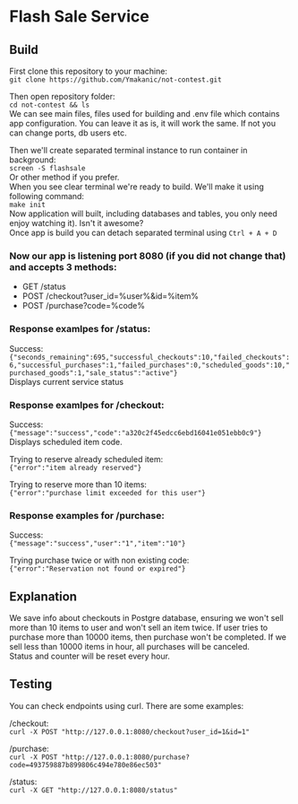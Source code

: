 # Flash Sale Service
## Build
First clone this repository to your machine:\
`git clone https://github.com/Ymakanic/not-contest.git`

Then open repository folder:\
`cd not-contest && ls`\
We can see main files, files used for building and .env file which contains app configuration. You can leave it as is, it will work the same. If not you can change ports, db users etc.

Then we'll create separated terminal instance to run container in background:\
`screen -S flashsale`\
Or other method if you prefer.\
When you see clear terminal we're ready to build. We'll make it using following command:\
`make init`\
Now application will built, including databases and tables, you only need enjoy watching it). Isn't it awesome?\
Once app is build you can detach separated terminal using `Ctrl + A + D`

### Now our app is listening port 8080 (if you did not change that) and accepts 3 methods:
- GET /status
- POST /checkout?user_id=%user%&id=%item%
- POST /purchase?code=%code%

### Response examlpes for /status:
Success:\
`{"seconds_remaining":695,"successful_checkouts":10,"failed_checkouts":6,"successful_purchases":1,"failed_purchases":0,"scheduled_goods":10,"purchased_goods":1,"sale_status":"active"}`\
Displays current service status

### Response examlpes for /checkout:
Success:\
`{"message":"success","code":"a320c2f45edcc6ebd16041e051ebb0c9"}`\
Displays scheduled item code.

Trying to reserve already scheduled item:\
`{"error":"item already reserved"}`

Trying to reserve more than 10 items:\
`{"error":"purchase limit exceeded for this user"}`

### Response examples for /purchase:
Success:\
`{"message":"success","user":"1","item":"10"}`

Trying purchase twice or with non existing code:\
`{"error":"Reservation not found or expired"}`

## Explanation
We save info about checkouts in Postgre database, ensuring we won't sell more than 10 items to user and won't sell an item twice. If user tries to purchase more than 10000 items, then purchase won't be completed. If we sell less than 10000 items in hour, all purchases will be canceled.\
Status and counter will be reset every hour.

## Testing
You can check endpoints using curl. There are some examples:

/checkout:\
`curl -X POST "http://127.0.0.1:8080/checkout?user_id=1&id=1"`

/purchase:\
`curl -X POST "http://127.0.0.1:8080/purchase?code=493759887b899806c494e780e86ec503"`

/status:\
`curl -X GET "http://127.0.0.1:8080/status"`
